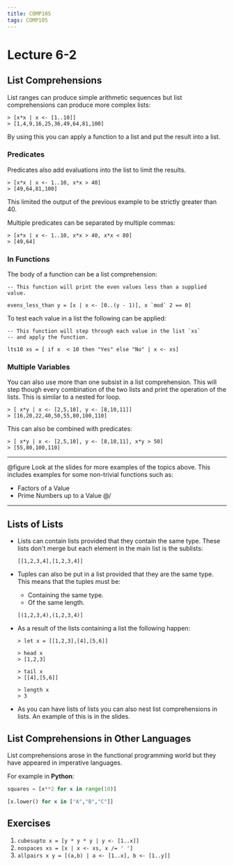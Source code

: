 ```yaml
---
title: COMP105
tags: COMP105
---
```

# Lecture 6-2
## List Comprehensions

List ranges can produce simple arithmetic sequences but list comprehensions can produce more complex lists:

```
> [x*x | x <- [1..10]]
> [1,4,9,16,25,36,49,64,81,100]
```

By using this you can apply a function to a list and put the result into a list.

### Predicates

Predicates also add evaluations into the list to limit the results.

```
> [x*x | x <- 1..10, x*x > 40]
> [49,64,81,100]
```

This limited the output of the previous example to be strictly greater than 40.

Multiple predicates can be separated by multiple commas:

```
> [x*x | x <- 1..10, x*x > 40, x*x < 80]
> [49,64]
```

### In Functions

The body of a function can be a list comprehension:

```
-- This function will print the even values less than a supplied value.

evens_less_than y = [x | x <- [0..(y - 1)], x `mod` 2 == 0]
```

To test each value in a list the following can be applied:

```
-- This function will step through each value in the list `xs`
-- and apply the function.

lts10 xs = [ if x  < 10 then "Yes" else "No" | x <- xs]
```

### Multiple Variables

You can also use more than one subsist in a list comprehension. This will step though every combination of the two lists and print the operation of the lists. This is similar to a nested for loop.

```
> [ x*y | x <- [2,5,10], y <- [8,10,11]]
> [16,20,22,40,50,55,80,100,110]
```

This can also be combined with predicates:

```
> [ x*y | x <- [2,5,10], y <- [8,10,11], x*y > 50]
> [55,80,100,110]
```

---
@figure
Look at the slides for more examples of the topics above. This includes examples for some non-trivial functions such as:

* Factors of a Value
* Prime Numbers up to a Value
@/
---

## Lists of Lists

* Lists can contain lists provided that they contain the same type. These lists don't merge but each element in the main list is the sublists:

	```
	[[1,2,3,4],[1,2,3,4]]
	```

* Tuples can also be put in a list provided that they are the same type. This means that the tuples must be:

	* Containing the same type.
	* Of the same length.

	```
	[(1,2,3,4),(1,2,3,4)]
	```

* As a result of the lists containing a list the following happen:

	```
	> let x = [[1,2,3],[4],[5,6]]

	> head x
	> [1,2,3]

	> tail x
	> [[4],[5,6]]

	> length x
	> 3
	```

* As you can have lists of lists you can also nest list comprehensions in lists. An example of this is in the slides.

## List Comprehensions in Other Languages

List comprehensions arose in the functional programming world but they have appeared in imperative languages.

For example in **Python**:

```python
squares = [x**2 for x in range(10)]

[x.lower() for x in ["A","B","C"]]
```

## Exercises
1. `cubesupto x = [y * y * y | y <- [1..x]]`
1. `nospaces xs = [x | x <- xs, x /= ' ']`
1. `allpairs x y = [(a,b) | a <- [1..x], b <- [1..y]]`